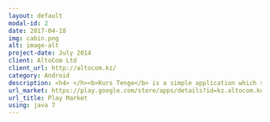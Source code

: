```yaml
---
layout: default
modal-id: 2
date: 2017-04-10
img: cabin.png
alt: image-alt
project-date: July 2014
client: AltoCom Ltd
client_url: http://altocom.kz/
category: Android
description: <h4> </h><b>Kurs Tenge</b> is a simple application which shows up-to-the-minute exchange rates, historical charts and includes a rates calculator. This app was the first application which I shipped to the market. <h4>Technical description.</h4> This application was written in 1 day as part of the company's internal hackathon. It parses rss feed(in xml) provided by api , writes new rates to file and finally present them to user.<p> At the time when I was developing this app I had no idea that magical tools like reactive programming(rxJava) and retrofit with GSONs are exist(forgive me this please I was early-junior), but I remember that I tried to follow MVC pattern. So, an activity is my controller, rates are models and views are fragments.</p> To show smooth history rates diagram all calculations are done in AsynkTask(now I know that there are better ways for this). 
url_market: https://play.google.com/store/apps/details?id=kz.altocom.kurs_tenge
url_title: Play Market
using: java 7
---
```

